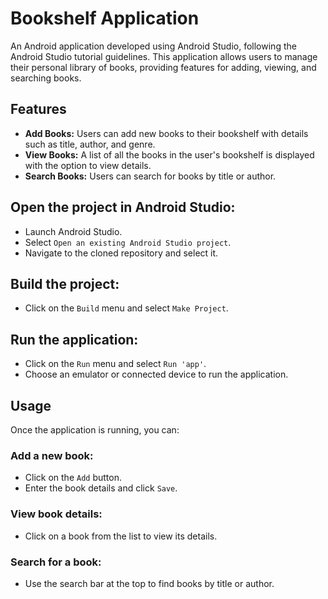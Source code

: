 # Bookshelf Application

An Android application developed using Android Studio, following the Android Studio tutorial guidelines. This application allows users to manage their personal library of books, providing features for adding, viewing, and searching books.

## Features

- **Add Books:** Users can add new books to their bookshelf with details such as title, author, and genre.
- **View Books:** A list of all the books in the user's bookshelf is displayed with the option to view details.
- **Search Books:** Users can search for books by title or author.

## Open the project in Android Studio:

- Launch Android Studio.
- Select `Open an existing Android Studio project`.
- Navigate to the cloned repository and select it.

## Build the project:

- Click on the `Build` menu and select `Make Project`.

## Run the application:

- Click on the `Run` menu and select `Run 'app'`.
- Choose an emulator or connected device to run the application.

## Usage

Once the application is running, you can:

### Add a new book:

- Click on the `Add` button.
- Enter the book details and click `Save`.

### View book details:

- Click on a book from the list to view its details.

### Search for a book:

- Use the search bar at the top to find books by title or author.


